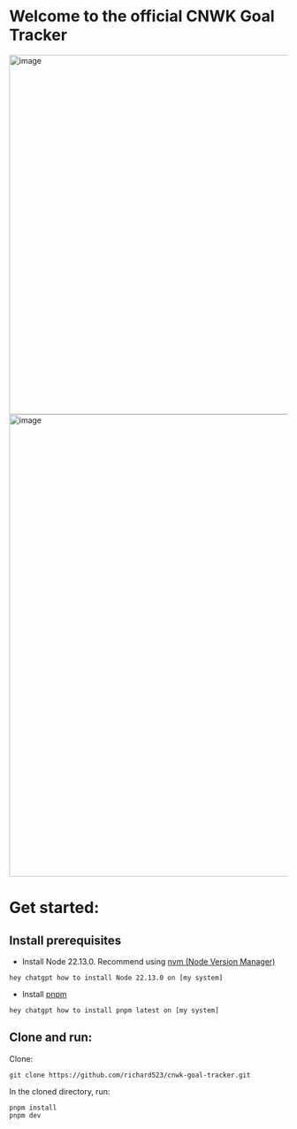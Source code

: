 # Welcome to the official CNWK Goal Tracker
<img width="1435" height="650" alt="image" src="https://github.com/user-attachments/assets/bab5f049-4e5d-4802-987a-ce38ab58cdcf" />

<img width="1401" height="836" alt="image" src="https://github.com/user-attachments/assets/a738fbad-83d5-451f-ab71-d646ded5b4d5" />

# Get started:
## Install prerequisites
- Install Node 22.13.0. Recommend using [nvm (Node Version Manager)](https://github.com/nvm-sh/nvm)
```prompt
hey chatgpt how to install Node 22.13.0 on [my system]
```
- Install [pnpm](https://pnpm.io/installation)
```prompt
hey chatgpt how to install pnpm latest on [my system]
```

## Clone and run:
Clone:
```
git clone https://github.com/richard523/cnwk-goal-tracker.git
```
In the cloned directory, run:
```
pnpm install
pnpm dev
```
